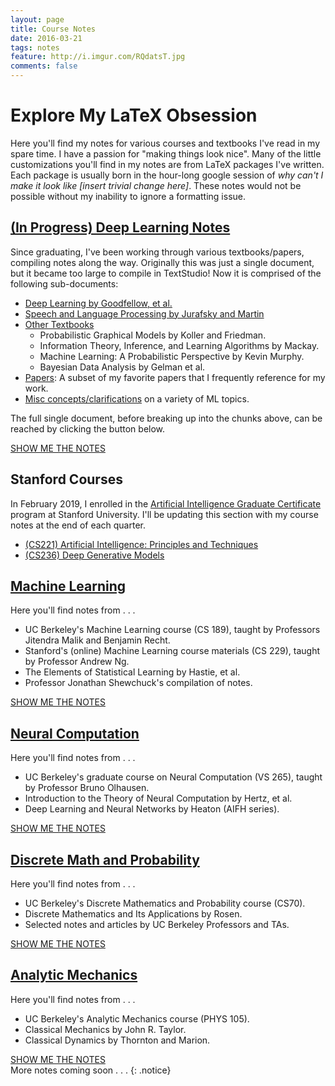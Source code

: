 ```yaml
---
layout: page
title: Course Notes
date: 2016-03-21
tags: notes
feature: http://i.imgur.com/RQdatsT.jpg
comments: false
---
```


# Explore My LaTeX Obsession

Here you'll find my notes for various courses and textbooks I've read in my spare time. I have a passion for "making things look nice". Many of the little customizations you'll find in my notes are from LaTeX packages I've written. Each
package is usually born in the hour-long google session of *why can't I make it look like [insert trivial change here]*.
These notes would not be possible without my inability to ignore a formatting issue. 

## [(In Progress) Deep Learning Notes]({{site.url}}/assets/pdf/CondensedSummaries.pdf)

Since graduating, I've been working through various textbooks/papers, compiling notes along the way. Originally this was just a single document, but it became too large to compile in TextStudio! Now it is comprised of the following sub-documents:

* [Deep Learning by Goodfellow, et al.]({{site.url}}/assets/pdf/DeepLearningBook.pdf)
* [Speech and Language Processing by Jurafsky and Martin]({{site.url}}/assets/pdf/MiscStanford.pdf)
* [Other Textbooks]({{site.url}}/assets/pdf/Textbooks.pdf)
    * Probabilistic Graphical Models by Koller and Friedman.
    * Information Theory, Inference, and Learning Algorithms by Mackay.
    * Machine Learning: A Probabilistic Perspective by Kevin Murphy. 
    * Bayesian Data Analysis by Gelman et al.
* [Papers]({{site.url}}/assets/pdf/PapersAndTutorials.pdf): A subset of my favorite papers that I frequently reference for my work.
* [Misc concepts/clarifications]({{site.url}}/assets/pdf/BlogsAndAppendix.pdf) on a variety of ML topics. 

The full single document, before breaking up into the chunks above, can be reached by clicking the button below.

<div markdown="0"><a href="{{site.url}}/assets/pdf/CondensedSummaries.pdf" class="btn btn-info">SHOW ME THE NOTES</a></div>


## Stanford Courses

In February 2019, I enrolled in the [Artificial Intelligence Graduate Certificate](https://scpd.stanford.edu/public/category/courseCategoryCertificateProfile.do?method=load&certificateId=1226717) program at Stanford University. I'll be updating this section with my course notes at the end of each quarter.

* [(CS221) Artificial Intelligence: Principles and Techniques]({{site.url}}/assets/pdf/CS221.pdf)
* [(CS236) Deep Generative Models]({{site.url}}/assets/pdf/CS236.pdf)


## [Machine Learning]({{site.url}}/assets/pdf/LectureNotesCS189.pdf)

Here you'll find notes from . . . 

* UC Berkeley's Machine Learning course (CS 189), taught by Professors Jitendra Malik and Benjamin Recht.
* Stanford's (online) Machine Learning course materials (CS 229), taught by Professor Andrew Ng.
* The Elements of Statistical Learning by Hastie, et al. 
* Professor Jonathan Shewchuck's compilation of notes.


<div markdown="0"><a href="{{site.url}}/assets/pdf/LectureNotesCS189.pdf" class="btn btn-info">SHOW ME THE NOTES</a></div>

## [Neural Computation]({{site.url}}/assets/pdf/LectureNotesVS265.pdf)

Here you'll find notes from . . . 

* UC Berkeley's graduate course on Neural Computation (VS 265), taught by Professor Bruno Olhausen.
* Introduction to the Theory of Neural Computation by Hertz, et al.
* Deep Learning and Neural Networks by Heaton (AIFH series). 

<div markdown="0"><a href="{{site.url}}/assets/pdf/LectureNotesVS265.pdf" class="btn btn-info">SHOW ME THE NOTES</a></div>

## [Discrete Math and Probability]({{site.url}}/assets/pdf/LectureNotesCS70.pdf)

Here you'll find notes from . . . 

* UC Berkeley's Discrete Mathematics and Probability course (CS70).
* Discrete Mathematics and Its Applications by Rosen.
* Selected notes and articles by UC Berkeley Professors and TAs.


<div markdown="0"><a href="{{site.url}}/assets/pdf/LectureNotesCS70.pdf" class="btn btn-info">SHOW ME THE NOTES</a></div>


## [Analytic Mechanics]({{site.url}}/assets/pdf/Notes_PHYS105.pdf)

Here you'll find notes from . . . 

* UC Berkeley's Analytic Mechanics course (PHYS 105).
* Classical Mechanics by John R. Taylor.
* Classical Dynamics by Thornton and Marion.


<div markdown="0"><a href="{{site.url}}/assets/pdf/Notes_PHYS105.pdf" class="btn btn-info">SHOW ME THE NOTES</a></div>
More notes coming soon . . . 
{: .notice}

